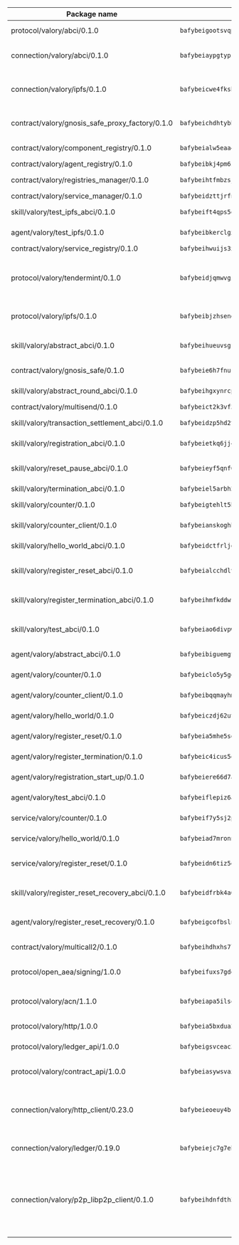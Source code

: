 | Package name                                                  | Package hash                                                  | Description                                                                                                                |
| ------------------------------------------------------------- | ------------------------------------------------------------- | -------------------------------------------------------------------------------------------------------------------------- |
| protocol/valory/abci/0.1.0                                    | `bafybeigootsvqpk6th5xpdtzanxum3earifrrezfyhylfrit7yvqdrtgpe` | A protocol for ABCI requests and responses.                                                                                |
| connection/valory/abci/0.1.0                                  | `bafybeiaypgtypslk6fekvkesqd2s3tvmkghdhn32knglz3ywyopypawd7u` | connection to wrap communication with an ABCI server.                                                                      |
| connection/valory/ipfs/0.1.0                                  | `bafybeicwe4fksbhaqs4qycfdqbzgqtikfn3u4g5y5fucxfmriezwwf7hse` | A connection responsible for uploading and downloading files from IPFS.                                                    |
| contract/valory/gnosis_safe_proxy_factory/0.1.0               | `bafybeichdhtybbrnq5btbltnxrv4jsajvnir3d5e5lzqpwc3dyp6dvsg7a` | Gnosis Safe proxy factory (GnosisSafeProxyFactory) contract                                                                |
| contract/valory/component_registry/0.1.0                      | `bafybeialw5eaa4v54s7i3sjsuy6d5k624quhxhziqntwq5hnz4g646sb7m` | Component registry contract                                                                                                |
| contract/valory/agent_registry/0.1.0                          | `bafybeibkj4pm6ziqh2fl3xfsjiou4ibnxlipmvmqhgvc7xwpnaddbtxzli` | Agent registry contract                                                                                                    |
| contract/valory/registries_manager/0.1.0                      | `bafybeihtfmbzsjwsz7kmujzc4bofyoxckekbdi643f762tj3fe4witgjqu` | Registries Manager contract                                                                                                |
| contract/valory/service_manager/0.1.0                         | `bafybeidzttjrfn3kfxubr24axouytshsm57sjl2232g2z3wlitk6dl32em` | Service Manager contract                                                                                                   |
| skill/valory/test_ipfs_abci/0.1.0                             | `bafybeift4qps5q3qvfpbljuwiokucdnohtri7annv4nvsmhuxqonm67sdu` | IPFS e2e testing application.                                                                                              |
| agent/valory/test_ipfs/0.1.0                                  | `bafybeibkerclgxr7pq6z2qu5deppju67xyhicpnh2lm2aapccq6ixi5kei` | Agent for testing the ABCI connection.                                                                                     |
| contract/valory/service_registry/0.1.0                        | `bafybeihwuijs3xpam5w3rah6yecx6nu3trlv5g6ssuyftxgevl4zgdxpqq` | Service Registry contract                                                                                                  |
| protocol/valory/tendermint/0.1.0                              | `bafybeidjqmwvgi4rqgp65tbkhmi45fwn2odr5ecezw6q47hwitsgyw4jpa` | A protocol for communication between two AEAs to share tendermint configuration details.                                   |
| protocol/valory/ipfs/0.1.0                                    | `bafybeibjzhsengtxfofqpxy6syamplevp35obemwfp4c5lhag3v2bvgysa` | A protocol specification for IPFS requests and responses.                                                                  |
| skill/valory/abstract_abci/0.1.0                              | `bafybeihueuvsgfwkyjgmv3wnr2yopbokunr6vkygoci6uayyn2ueywqvca` | The abci skill provides a template of an ABCI application.                                                                 |
| contract/valory/gnosis_safe/0.1.0                             | `bafybeie6h7fnuczfpbajtvqasaskxznwsfowzorq6l2gkhz3o45dqcnqky` | Gnosis Safe (GnosisSafeL2) contract                                                                                        |
| skill/valory/abstract_round_abci/0.1.0                        | `bafybeihgxynrcpkil66gak4qwnixojy5vbhsulbgo22ldz3owza7vajhua` | abstract round-based ABCI application                                                                                      |
| contract/valory/multisend/0.1.0                               | `bafybeict2k3vf3c4fvzosaq5kku2ivtzsskbomrujmmoicut7eg52onnje` | MultiSend contract                                                                                                         |
| skill/valory/transaction_settlement_abci/0.1.0                | `bafybeidzp5hd2tbuizff23uwdqvhxuhhdswr7er2ckngkpl74izxc7dqie` | ABCI application for transaction settlement.                                                                               |
| skill/valory/registration_abci/0.1.0                          | `bafybeietkq6jj4h2i4zt2kp57rtlogg3zuckv7jnlrvflk73bfbk2p2ziq` | ABCI application for common apps.                                                                                          |
| skill/valory/reset_pause_abci/0.1.0                           | `bafybeieyf5qnf6li7s66kssqyrsbjxoezozk354habi5gqs3h25de2xrey` | ABCI application for resetting and pausing app executions.                                                                 |
| skill/valory/termination_abci/0.1.0                           | `bafybeiel5arbh2tibc7mtonopjjmwi3kkfroklp7mb2wdx65tzzlwip6ea` | Termination skill.                                                                                                         |
| skill/valory/counter/0.1.0                                    | `bafybeigtehlt5brthrvbfcnr6s5jwkz4nv2b45ajrodqtezkngygma2muu` | The ABCI Counter application example.                                                                                      |
| skill/valory/counter_client/0.1.0                             | `bafybeianskoghhdffn4wqquup3rtziefq6jareutugb6a5zkbvuvctgk3i` | A client for the ABCI counter application.                                                                                 |
| skill/valory/hello_world_abci/0.1.0                           | `bafybeidctfrljdafxwgs7d67r3m45weoysxletm6c3n4t7huialkxmaw5y` | Hello World ABCI application.                                                                                              |
| skill/valory/register_reset_abci/0.1.0                        | `bafybeialcchdlvi5q534pi7qaixettx3d3qxdrhm6ldvg6xfvkwbvlggoy` | ABCI application for dummy skill that registers and resets                                                                 |
| skill/valory/register_termination_abci/0.1.0                  | `bafybeihmfkddwkfrenwyhwyrtlm2qsezu4kt422sxwa5byebylyps3cyre` | ABCI application for dummy skill that registers and resets                                                                 |
| skill/valory/test_abci/0.1.0                                  | `bafybeiao6divpwtq27lihus4x2mqdivgtqecmsharfpssiex4hvdww5gbe` | ABCI application for testing the ABCI connection.                                                                          |
| agent/valory/abstract_abci/0.1.0                              | `bafybeibiguemgtbivwdwbqgv7sqhqar7dk5tfbm25jsogdngbqixoo7m3a` | The abstract ABCI AEA - for testing purposes only.                                                                         |
| agent/valory/counter/0.1.0                                    | `bafybeiclo5y5gehfkwi7ovcajahpyxe6eiwyymmro5uxapls4afty6urka` | The ABCI Counter example as an AEA                                                                                         |
| agent/valory/counter_client/0.1.0                             | `bafybeibqqmayhmjt76cubbp4ezzkocmhqrliitjj3cph3nryrnt72odx5i` | The ABCI Counter example as an AEA                                                                                         |
| agent/valory/hello_world/0.1.0                                | `bafybeiczdj62utdpcwqegdccvmrz7z5qpgawcy4lt3oac4ureqhuqld7si` | Hello World ABCI example.                                                                                                  |
| agent/valory/register_reset/0.1.0                             | `bafybeia5mhe5sdq645m2vka7r7dqskpq423r3hjvuqkzrlznzhzwekzxu4` | Register reset to replicate Tendermint issue.                                                                              |
| agent/valory/register_termination/0.1.0                       | `bafybeic4icus5qe2mylse2w2uaxehekrfxfkxmgnllccsw4z2mfc5tzdf4` | Register terminate to test the termination feature.                                                                        |
| agent/valory/registration_start_up/0.1.0                      | `bafybeiere66d7a5privuyqctl6k4rngwveiat2jafyfpvqtxn6l6ab7rby` | Registration start-up ABCI example.                                                                                        |
| agent/valory/test_abci/0.1.0                                  | `bafybeiflepiz6abqwzolpuwj5zbrkuqjrxb2jxwytkjyc24lf4whxsouba` | Agent for testing the ABCI connection.                                                                                     |
| service/valory/counter/0.1.0                                  | `bafybeif7y5sj2pjcxhjmd6bwgq3ym56wyy3ne7qxzstu7oitmc5k7jkkwi` | A set of agents incrementing a counter                                                                                     |
| service/valory/hello_world/0.1.0                              | `bafybeiad7mronnrcxetg4allxrvohp5vajke6fl2oisahai2zcb3so6mi4` | A simple demonstration of a simple ABCI application                                                                        |
| service/valory/register_reset/0.1.0                           | `bafybeidn6tiz5egos35zcw7sxltp3fajnr7cjd7zmhisld27a6qdyoczj4` | Test and debug tendermint reset mechanism.                                                                                 |
| skill/valory/register_reset_recovery_abci/0.1.0               | `bafybeidfrbk4a6hfdwwvr22fjdp2acmq2p4qzsiz2nkht7olhjtmj3nn6a` | ABCI application for dummy skill that registers and resets                                                                 |
| agent/valory/register_reset_recovery/0.1.0                    | `bafybeigcofbsln7rynmruvugli4apxhyv4zrmc2tsrvls42tu5bugeoudu` | Agent to showcase hard reset as a recovery mechanism.                                                                      |
| contract/valory/multicall2/0.1.0                              | `bafybeihdhxhs7lf5uy4fi7g3s3q2ge34q575pydbh7ccbcd4ebggsakpgy` | The MakerDAO multicall2 contract.                                                                                          |
| protocol/open_aea/signing/1.0.0                               | `bafybeifuxs7gdg2okbn7uofymenjlmnih2wxwkym44lsgwmklgwuckxm2m` | A protocol for communication between skills and decision maker.                                                            |
| protocol/valory/acn/1.1.0                                     | `bafybeiapa5ilsobggnspoqhspftwolrx52udrwmaxdxgrk26heuvl4oooa` | The protocol used for envelope delivery on the ACN.                                                                        |
| protocol/valory/http/1.0.0                                    | `bafybeia5bxdua2i6chw6pg47bvoljzcpuqxzy4rdrorbdmcbnwmnfdobtu` | A protocol for HTTP requests and responses.                                                                                |
| protocol/valory/ledger_api/1.0.0                              | `bafybeigsvceac33asd6ecbqev34meyyjwu3rangenv6xp5rkxyz4krvcby` | A protocol for ledger APIs requests and responses.                                                                         |
| protocol/valory/contract_api/1.0.0                            | `bafybeiasywsvax45qmugus5kxogejj66c5taen27h4voriodz7rgushtqa` | A protocol for contract APIs requests and responses.                                                                       |
| connection/valory/http_client/0.23.0                          | `bafybeieoeuy4brzimtnubmokwirhrx27ezls6cdnl5qik4rkykfle3nn2y` | The HTTP_client connection that wraps a web-based client connecting to a RESTful API specification.                        |
| connection/valory/ledger/0.19.0                               | `bafybeiejc7g7ebv3cleiqb4f4h4pspcu6vtr54332szwlqiabfs3sfdh44` | A connection to interact with any ledger API and contract API.                                                             |
| connection/valory/p2p_libp2p_client/0.1.0                     | `bafybeihdnfdth3qgltefgrem7xyi4b3ejzaz67xglm2hbma2rfvpl2annq` | The libp2p client connection implements a tcp connection to a running libp2p node as a traffic delegate to send/receive envelopes to/from agents in the DHT. |
